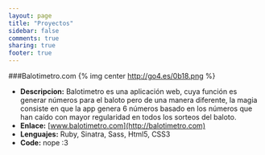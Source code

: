 ```yaml
---
layout: page
title: "Proyectos"
sidebar: false
comments: true
sharing: true
footer: true
---
```


###Balotimetro.com
{% img center http://go4.es/0b18.png %}

* **Descripcion:** Balotimetro es una aplicación web, cuya función es generar números para el baloto pero de una manera diferente, la magia consiste en que la app genera 6 números basado en los números que han caído con mayor regularidad en todos los sorteos del baloto.
* **Enlace:** [www.balotimetro.com](http://balotimetro.com)
* **Lenguajes:** Ruby, Sinatra, Sass, Html5, CSS3
* **Code:** nope :3